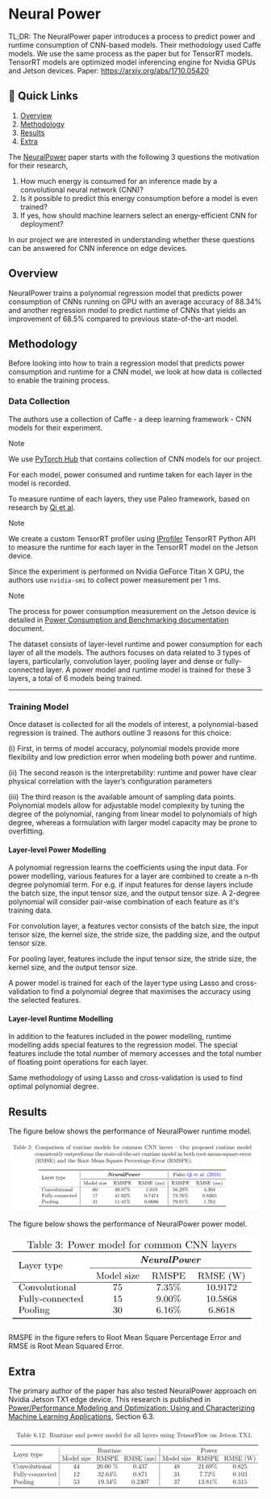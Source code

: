 # Neural Power
TL;DR: The NeuralPower paper introduces a process to predict power and runtime consumption of CNN-based models. Their methodology used Caffe models. We use the same process as the paper but for TensorRT models. TensorRT models are optimized model inferencing engine for Nvidia GPUs and Jetson devices.
Paper: <https://arxiv.org/abs/1710.05420>

## 🔗 Quick Links

1. [Overview](#overview)
2. [Methodology](#methodology)
3. [Results](#results)
4. [Extra](#extra)

The [NeuralPower](<https://arxiv.org/abs/1710.05420>) paper starts with the following 3 questions the motivation for their research,

1. How much energy is consumed for an inference made by a convolutional neural network (CNN)?
2. Is it possible to predict this energy consumption before a model is even trained?
3. If yes, how should machine learners select an energy-efficient CNN for deployment?

In our project we are interested in understanding whether these questions can be answered for CNN inference on edge devices.

## Overview

NeuralPower trains a polynomial regression model that predicts power consumption of CNNs running on GPU with an average accuracy of 88.34% and another regression model to predict runtime of CNNs that yields an improvement of 68.5% compared to previous state-of-the-art model.

## Methodology

Before looking into how to train a regression model that predicts power consumption and runtime for a CNN model, we look at how data is collected to enable the training process.

### Data Collection

The authors use a collection of Caffe - a deep learning framework - CNN models for their experiment.

> [!NOTE]
> We use [PyTorch Hub](https://pytorch.org/hub/) that contains collection of CNN models for our project.

For each model, power consumed and runtime taken for each layer in the model is recorded.

To measure runtime of each layers, they use Paleo framework, based on research by [Qi et al](https://openreview.net/pdf?id=SyVVJ85lg).

> [!NOTE]
> We create a custom TensorRT profiler using [IProfiler](https://docs.nvidia.com/deeplearning/tensorrt/api/python_api/infer/Core/Profiler.html#tensorrt.IProfiler) TensorRT Python API to measure the runtime for each layer in the TensorRT model on the Jetson device.

Since the experiment is performed on Nvidia GeForce Titan X GPU, the authors use `nvidia-smi` to collect power measurement per 1 ms.

> [!NOTE]
> The process for power consumption measurement on the Jetson device is detailed in [Power Consumption and Benchmarking documentation](../jetson/power_logging/docs/Power_consumption.md) document.

The dataset consists of layer-level runtime and power consumption for each layer of all the models. The authors focuses on data related to 3 types of layers, particularly, convolution layer, pooling layer and dense or fully-connected layer. A power model and runtime model is trained for these 3 layers, a total of 6 models being trained.

---

### Training Model

Once dataset is collected for all the models of interest, a polynomial-based regression is trained. The authors outline 3 reasons for this choice:

(i) First, in terms of model accuracy, polynomial models provide more flexibility and low prediction error when modeling both power and runtime.

(ii) The second reason is the interpretability: runtime and power have clear physical correlation with the layer’s configuration parameters

(iii) The third reason is the available amount of sampling data points. Polynomial models allow for adjustable model complexity by tuning the degree of the polynomial, ranging from linear model to polynomials of high degree, whereas a formulation with larger model capacity may be prone to overfitting.

#### Layer-level Power Modelling

A polynomial regression learns the coefficients using the input data. For power modelling, various features for a layer are combined to create a n-th degree polynomial term. For e.g. if input features for dense layers  include the batch size, the input tensor size, and the output tensor size. A 2-degree polynomial will consider pair-wise combination of each feature as it's training data.

For convolution layer, a features vector consists of the batch size, the input tensor size, the kernel size, the stride size, the padding size, and the output tensor size.

For pooling layer, features include the input tensor size, the stride size, the kernel size, and the output
tensor size.

A power model is trained for each of the layer type using Lasso and cross-validation to find a polynomial degree that maximises the accuracy using the selected features.

#### Layer-level Runtime Modelling

In addition to the features included in the power modelling, runtime modelling adds special features to the regression model. The special features include the total number of memory accesses and the total number of
floating point operations for each layer.

Same methodology of using  Lasso and cross-validation is used to find optimal polynomial degree.

## Results

The figure below shows the performance of NeuralPower runtime model.

![runtime](../assets/runtime_neuralpower.png)

The figure below shows the performance of NeuralPower power model.

![power](../assets/power_neuralpower.png)

RMSPE in the figure refers to Root Mean Square Percentage Error and RMSE is Root Mean Squared Error.

## Extra

The primary author of the paper has also tested NeuralPower approach on Nvidia Jetson TX1 edge device. This research is published in [Power/Performance Modeling and Optimization: Using and Characterizing Machine Learning Applications](https://kilthub.cmu.edu/articles/Power_Performance_Modeling_and_Optimization_Using_and_Characterizing_Machine_Learning_Applications/7212224), Section 6.3.

![Results](../assets/jetson_tx1_neuralpower.png)
